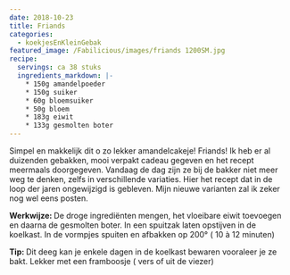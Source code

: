 ```yaml
---
date: 2018-10-23
title: Friands
categories:
  - koekjesEnKleinGebak
featured_image: /Fabilicious/images/friands 1200SM.jpg
recipe:
  servings: ca 38 stuks
  ingredients_markdown: |-
    * 150g amandelpoeder
    * 150g suiker
    * 60g bloemsuiker 
    * 50g bloem
    * 183g eiwit
    * 133g gesmolten boter
---
```


Simpel en makkelijk dit o zo lekker amandelcakeje!
Friands! Ik heb er al duizenden gebakken, mooi verpakt cadeau gegeven en het recept meermaals doorgegeven.
Vandaag de dag zijn ze bij de bakker niet meer weg te denken, zelfs in verschillende variaties.
Hier het recept dat in de loop der jaren ongewijzigd is gebleven.
Mijn nieuwe varianten zal ik zeker nog wel eens posten.

<!--more-->

<b>Werkwijze: </b>
De droge ingrediënten mengen, het vloeibare eiwit toevoegen en daarna de gesmolten boter.
In een spuitzak laten opstijven in de koelkast.
In de vormpjes spuiten en afbakken op 200° ( 10 à 12 minuten)

<b>Tip: </b>
Dit deeg kan je enkele dagen in de koelkast bewaren vooraleer je ze bakt.
Lekker met een framboosje ( vers of uit de viezer)

